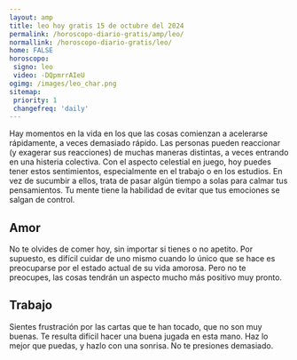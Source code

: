 ```yaml
---
layout: amp
title: leo hoy gratis 15 de octubre del 2024 
permalink: /horoscopo-diario-gratis/amp/leo/
normallink: /horoscopo-diario-gratis/leo/
home: FALSE
horoscopo:
 signo: leo
 video: -DQpmrrAIeU
ogimg: /images/leo_char.png
sitemap:
 priority: 1
 changefreq: 'daily'
---
```



Hay momentos en la vida en los que las cosas comienzan a acelerarse rápidamente, a veces demasiado rápido. Las personas pueden reaccionar (y exagerar sus reacciones) de muchas maneras distintas, a veces entrando en una histeria colectiva. Con el aspecto celestial en juego, hoy puedes tener estos sentimientos, especialmente en el trabajo o en los estudios. En vez de sucumbir a ellos, trata de pasar algún tiempo a solas para calmar tus pensamientos. Tu mente tiene la habilidad de evitar que tus emociones se salgan de control.

## Amor

No te olvides de comer hoy, sin importar si tienes o no apetito. Por supuesto, es difícil cuidar de uno mismo cuando lo único que se hace es preocuparse por el estado actual de su vida amorosa. Pero no te preocupes, las cosas tendrán un aspecto mucho más positivo muy pronto.

## Trabajo

Sientes frustración por las cartas que te han tocado, que no son muy buenas. Te resulta difícil hacer una buena jugada en esta mano. Haz lo mejor que puedas, y hazlo con una sonrisa. No te presiones demasiado.